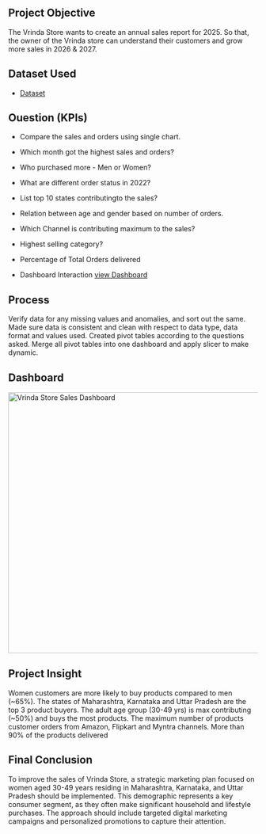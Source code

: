 ## Project Objective
The Vrinda Store wants to create an annual sales report for 2025. So that, the owner of the Vrinda store can understand their customers and grow more sales in 2026 & 2027.
## Dataset Used
- <a href ="https://github.com/iamaks101/Vrinda-store-sales-dashboard/blob/main/Store%20data%20Analysis.xlsx">Dataset</a>
## Ouestion (KPIs)
- Compare the sales and orders using single chart.

- Which month got the highest sales and orders?

- Who purchased more - Men or Women?

- What are different order status in 2022?

- List top 10 states contributingto the sales?

- Relation between age and gender based on number of orders.

- Which Channel is contributing maximum to the sales?

- Highest selling category?

- Percentage of Total Orders delivered

- Dashboard Interaction <a href ="https://github.com/iamaks101/Vrinda-store-sales-dashboard/blob/main/Vrinda%20Store%20Sales%20Dashboard.png"> view Dashboard </a>
## Process
Verify data for any missing values and anomalies, and sort out the same.
Made sure data is consistent and clean with respect to data type, data format and values used.
Created pivot tables according to the questions asked.
Merge all pivot tables into one dashboard and apply slicer to make dynamic.
## Dashboard
<img width="1156" height="527" alt="Vrinda Store Sales Dashboard" src="https://github.com/user-attachments/assets/ec4d5a51-1954-47a0-bde1-c0d0facfa48e" />

##  Project Insight

Women customers are more likely to buy products compared to men (~65%).
The states of Maharashtra, Karnataka and Uttar Pradesh are the top 3 product buyers.
The adult age group (30-49 yrs) is max contributing (~50%) and buys the most products.
The maximum number of products customer orders from Amazon, Flipkart and Myntra channels.
More than 90% of the products delivered

##  Final Conclusion

To improve the sales of Vrinda Store, a strategic marketing plan focused on women aged 30-49 years residing in Maharashtra, Karnataka, and Uttar Pradesh should be implemented. This demographic represents a key consumer segment, as they often make significant household and lifestyle purchases. The approach should include targeted digital marketing campaigns and personalized promotions to capture their attention.
